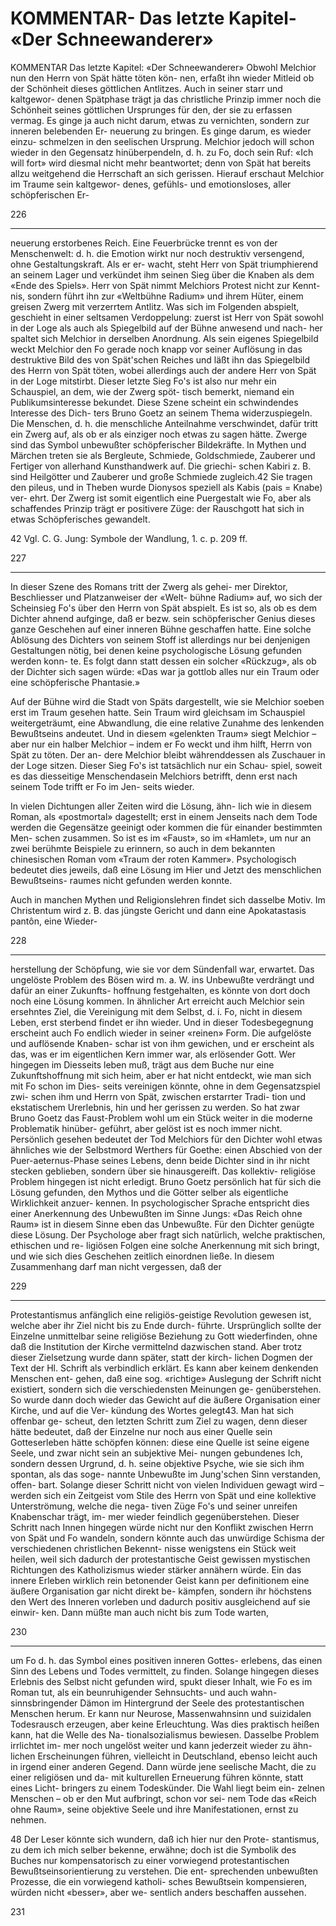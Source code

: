 # KOMMENTAR- Das letzte Kapitel- «Der Schneewanderer»

<!-- Source: gemini OCR -->

KOMMENTAR
Das letzte Kapitel: «Der Schneewanderer»
Obwohl Melchior nun den Herrn von Spät hätte töten kön-
nen, erfaßt ihn wieder Mitleid ob der Schönheit dieses
göttlichen Antlitzes. Auch in seiner starr und kaltgewor-
denen Spätphase trägt ja das christliche Prinzip immer
noch die Schönheit seines göttlichen Ursprunges für den,
der sie zu erfassen vermag. Es ginge ja auch nicht darum,
etwas zu vernichten, sondern zur inneren belebenden Er-
neuerung zu bringen. Es ginge darum, es wieder einzu-
schmelzen in den seelischen Ursprung. Melchior jedoch will
schon wieder in den Gegensatz hinüberpendeln, d. h. zu
Fo, doch sein Ruf: «Ich will fort» wird diesmal nicht mehr
beantwortet; denn von Spät hat bereits allzu weitgehend
die Herrschaft an sich gerissen.
Hierauf erschaut Melchior im Traume sein kaltgewor-
denes, gefühls- und emotionsloses, aller schöpferischen Er-

226

---

neuerung erstorbenes Reich. Eine Feuerbrücke trennt es
von der Menschenwelt: d. h. die Emotion wirkt nur noch
destruktiv versengend, ohne Gestaltungskraft. Als er er-
wacht, steht Herr von Spät triumphierend an seinem Lager
und verkündet ihm seinen Sieg über die Knaben als dem
«Ende des Spiels».
Herr von Spät nimmt Melchiors Protest nicht zur Kennt-
nis, sondern führt ihn zur «Weltbühne Radium» und ihrem
Hüter, einem greisen Zwerg mit verzerrtem Antlitz. Was
sich im Folgenden abspielt, geschieht in einer seltsamen
Verdoppelung: zuerst ist Herr von Spät sowohl in der Loge
als auch als Spiegelbild auf der Bühne anwesend und nach-
her spaltet sich Melchior in derselben Anordnung. Als sein
eigenes Spiegelbild weckt Melchior den Fo gerade noch
knapp vor seiner Auflösung in das destruktive Bild des von
Spät'schen Reiches und läßt ihn das Spiegelbild des Herrn
von Spät töten, wobei allerdings auch der andere Herr
von Spät in der Loge mitstirbt. Dieser letzte Sieg Fo's ist
also nur mehr ein Schauspiel, an dem, wie der Zwerg spöt-
tisch bemerkt, niemand ein Publikumsinteresse bekundet.
Diese Szene scheint ein schwindendes Interesse des Dich-
ters Bruno Goetz an seinem Thema widerzuspiegeln. Die
Menschen, d. h. die menschliche Anteilnahme verschwindet,
dafür tritt ein Zwerg auf, als ob er als einziger noch etwas
zu sagen hätte. Zwerge sind das Symbol unbewußter
schöpferischer Bildekräfte. In Mythen und Märchen treten
sie als Bergleute, Schmiede, Goldschmiede, Zauberer und
Fertiger von allerhand Kunsthandwerk auf. Die griechi-
schen Kabiri z. B. sind Heilgötter und Zauberer und große
Schmiede zugleich.42 Sie tragen den pileus, und in Theben
wurde Dionysos speziell als Kabis (pais = Knabe) ver-
ehrt. Der Zwerg ist somit eigentlich eine Puergestalt wie Fo,
aber als schaffendes Prinzip trägt er positivere Züge: der
Rauschgott hat sich in etwas Schöpferisches gewandelt.

42 Vgl. C. G. Jung: Symbole der Wandlung, 1. c. p. 209 ff.

227

---

In dieser Szene des Romans tritt der Zwerg als gehei-
mer Direktor, Beschliesser und Platzanweiser der «Welt-
bühne Radium» auf, wo sich der Scheinsieg Fo's über den
Herrn von Spät abspielt. Es ist so, als ob es dem Dichter
ahnend aufginge, daß er bezw. sein schöpferischer Genius
dieses ganze Geschehen auf einer inneren Bühne geschaffen
hatte. Eine solche Ablösung des Dichters von seinem Stoff
ist allerdings nur bei denjenigen Gestaltungen nötig, bei
denen keine psychologische Lösung gefunden werden konn-
te. Es folgt dann statt dessen ein solcher «Rückzug», als ob
der Dichter sich sagen würde: «Das war ja gottlob alles
nur ein Traum oder eine schöpferische Phantasie.»

Auf der Bühne wird die Stadt von Späts dargestellt, wie
sie Melchior soeben erst im Traum gesehen hatte. Sein
Traum wird gleichsam im Schauspiel weitergeträumt, eine
Abwandlung, die eine relative Zunahme des lenkenden
Bewußtseins andeutet. Und in diesem «gelenkten Traum»
siegt Melchior – aber nur ein halber Melchior – indem er
Fo weckt und ihm hilft, Herrn von Spät zu töten. Der an-
dere Melchior bleibt währenddessen als Zuschauer in der
Loge sitzen. Dieser Sieg Fo's ist tatsächlich nur ein Schau-
spiel, soweit es das diesseitige Menschendasein Melchiors
betrifft, denn erst nach seinem Tode trifft er Fo im Jen-
seits wieder.

In vielen Dichtungen aller Zeiten wird die Lösung, ähn-
lich wie in diesem Roman, als «postmortal» dagestellt; erst
in einem Jenseits nach dem Tode werden die Gegensätze
geeinigt oder kommen die für einander bestimmten Men-
schen zusammen. So ist es im «Faust», so im «Hamlet», um
nur an zwei berühmte Beispiele zu erinnern, so auch in dem
bekannten chinesischen Roman vom «Traum der roten
Kammer». Psychologisch bedeutet dies jeweils, daß eine
Lösung im Hier und Jetzt des menschlichen Bewußtseins-
raumes nicht gefunden werden konnte.

Auch in manchen Mythen und Religionslehren findet sich
dasselbe Motiv. Im Christentum wird z. B. das jüngste
Gericht und dann eine Apokatastasis pantôn, eine Wieder-

228

---

herstellung der Schöpfung, wie sie vor dem Sündenfall war,
erwartet. Das ungelöste Problem des Bösen wird m. a. W.
ins Unbewußte verdrängt und dafür an einer Zukunfts-
hoffnung festgehalten, es könnte von dort doch noch eine
Lösung kommen.
In ähnlicher Art erreicht auch Melchior sein ersehntes
Ziel, die Vereinigung mit dem Selbst, d. i. Fo, nicht in diesem
Leben, erst sterbend findet er ihn wieder. Und in dieser
Todesbegegnung erscheint auch Fo endlich wieder in seiner
«reinen» Form. Die aufgelöste und auflösende Knaben-
schar ist von ihm gewichen, und er erscheint als das, was er
im eigentlichen Kern immer war, als erlösender Gott.
Wer hingegen im Diesseits leben muß, trägt aus dem
Buche nur eine Zukunftshoffnung mit sich heim, aber
er hat nicht entdeckt, wie man sich mit Fo schon im Dies-
seits vereinigen könnte, ohne in dem Gegensatzspiel zwi-
schen ihm und Herrn von Spät, zwischen erstarrter Tradi-
tion und ekstatischem Urerlebnis, hin und her gerissen zu
werden. So hat zwar Bruno Goetz das Faust-Problem wohl
um ein Stück weiter in die moderne Problematik hinüber-
geführt, aber gelöst ist es noch immer nicht.
Persönlich gesehen bedeutet der Tod Melchiors für den
Dichter wohl etwas ähnliches wie der Selbstmord Werthers
für Goethe: einen Abschied von der Puer-aeternus-Phase
seines Lebens, denn beide Dichter sind in ihr nicht stecken
geblieben, sondern über sie hinausgereift. Das kollektiv-
religiöse Problem hingegen ist nicht erledigt. Bruno Goetz
persönlich hat für sich die Lösung gefunden, den Mythos
und die Götter selber als eigentliche Wirklichkeit anzuer-
kennen. In psychologischer Sprache entspricht dies einer
Anerkennung des Unbewußten im Sinne Jungs: «Das Reich
ohne Raum» ist in diesem Sinne eben das Unbewußte. Für
den Dichter genügte diese Lösung. Der Psychologe aber
fragt sich natürlich, welche praktischen, ethischen und re-
ligiösen Folgen eine solche Anerkennung mit sich bringt,
und wie sich dies Geschehen zeitlich einordnen ließe. In
diesem Zusammenhang darf man nicht vergessen, daß der

229

---

Protestantismus anfänglich eine religiös-geistige Revolution
gewesen ist, welche aber ihr Ziel nicht bis zu Ende durch-
führte. Ursprünglich sollte der Einzelne unmittelbar seine
religiöse Beziehung zu Gott wiederfinden, ohne daß die
Institution der Kirche vermittelnd dazwischen stand. Aber
trotz dieser Zielsetzung wurde dann später, statt der kirch-
lichen Dogmen der Text der Hl. Schrift als verbindlich
erklärt. Es kann aber keinem denkenden Menschen ent-
gehen, daß eine sog. «richtige» Auslegung der Schrift nicht
existiert, sondern sich die verschiedensten Meinungen ge-
genüberstehen. So wurde dann doch wieder das Gewicht
auf die äußere Organisation einer Kirche, und auf die Ver-
kündung des Wortes gelegt43. Man hat sich offenbar ge-
scheut, den letzten Schritt zum Ziel zu wagen, denn dieser
hätte bedeutet, daß der Einzelne nur noch aus einer Quelle
sein Gotteserleben hätte schöpfen können: diese eine Quelle
ist seine eigene Seele, und zwar nicht sein an subjektive Mei-
nungen gebundenes Ich, sondern dessen Urgrund, d. h. seine
objektive Psyche, wie sie sich ihm spontan, als das soge-
nannte Unbewußte im Jung'schen Sinn verstanden, offen-
bart.
Solange dieser Schritt nicht von vielen Individuen gewagt
wird – werden sich ein Zeitgeist vom Stile des Herrn von
Spät und eine kollektive Unterströmung, welche die nega-
tiven Züge Fo's und seiner unreifen Knabenschar trägt, im-
mer wieder feindlich gegenüberstehen. Dieser Schritt nach
Innen hingegen würde nicht nur den Konflikt zwischen
Herrn von Spät und Fo wandeln, sondern könnte auch das
unwürdige Schisma der verschiedenen christlichen Bekennt-
nisse wenigstens ein Stück weit heilen, weil sich dadurch
der protestantische Geist gewissen mystischen Richtungen
des Katholizismus wieder stärker annähern würde. Ein das
innere Erleben wirklich rein betonender Geist kann per
definitionem eine äußere Organisation gar nicht direkt be-
kämpfen, sondern ihr höchstens den Wert des Inneren
vorleben und dadurch positiv ausgleichend auf sie einwir-
ken. Dann müßte man auch nicht bis zum Tode warten,

230

---

um Fo d. h. das Symbol eines positiven inneren Gottes-
erlebens, das einen Sinn des Lebens und Todes vermittelt, zu
finden. Solange hingegen dieses Erlebnis des Selbst nicht
gefunden wird, spukt dieser Inhalt, wie Fo es im Roman
tut, als ein beunruhigender Sehnsuchts- und auch wahn-
sinnsbringender Dämon im Hintergrund der Seele des
protestantischen Menschen herum. Er kann nur Neurose,
Massenwahnsinn und suizidalen Todesrausch erzeugen, aber
keine Erleuchtung.
Was dies praktisch heißen kann, hat die Welle des Na-
tionalsozialismus bewiesen. Dasselbe Problem irrlichtet im-
mer noch ungelöst weiter und kann jederzeit wieder zu ähn-
lichen Erscheinungen führen, vielleicht in Deutschland,
ebenso leicht auch in irgend einer anderen Gegend. Dann
würde jene seelische Macht, die zu einer religiösen und da-
mit kulturellen Erneuerung führen könnte, statt eines Licht-
bringers zu einem Todeskünder. Die Wahl liegt beim ein-
zelnen Menschen – ob er den Mut aufbringt, schon vor sei-
nem Tode das «Reich ohne Raum», seine objektive Seele
und ihre Manifestationen, ernst zu nehmen.

48 Der Leser könnte sich wundern, daß ich hier nur den Prote-
stantismus, zu dem ich mich selber bekenne, erwähne; doch ist die
Symbolik des Buches nur kompensatorisch zu einer vorwiegend
protestantischen Bewußtseinsorientierung zu verstehen. Die ent-
sprechenden unbewußten Prozesse, die ein vorwiegend katholi-
sches Bewußtsein kompensieren, würden nicht «besser», aber we-
sentlich anders beschaffen aussehen.

231
